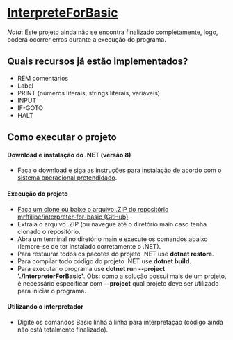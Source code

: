 # [InterpreteForBasic](https://github.com/mrffilipe/interpreter-for-basic)

*Nota*: Este projeto ainda não se encontra finalizado completamente, logo, poderá ocorrer erros durante a execução do programa.

## Quais recursos já estão implementados?
- REM comentários
- Label
- PRINT (números literais, strings literais, variáveis)
- INPUT
- IF-GOTO
- HALT

## Como executar o projeto

#### Download e instalação do .NET (versão 8)
- [Faça o download e siga as instruções para instalação de acordo com o sistema operacional pretendidado](https://dotnet.microsoft.com/pt-br/download/dotnet/8.0).

#### Execução do projeto
- [Faça um clone ou baixe o arquivo .ZIP do repositório mrffilipe/interpreter-for-basic (GitHub)](https://github.com/mrffilipe/interpreter-for-basic).
- Extraia o arquivo .ZIP (ou navegue até o diretório main caso tenha clonado o repositório.
- Abra um terminal no diretório main e execute os comandos abaixo (lembre-se de ter instalado corretamente o .NET).
- Para restaurar todos os pacotes do projeto .NET use **dotnet restore**.
- Para compilar todo código do projeto .NET use **dotnet build**.
- Para executar o programa use **dotnet run --project './InterpreterForBasic'**. Obs: como a solução possui mais de um projeto, é necessário especificar com **--project** qual projeto deve ser utilizado para iniciar o programa.

#### Utilizando o interpretador
- Digite os comandos Basic linha a linha para interpretação (código ainda não está totalmente finalizado).

